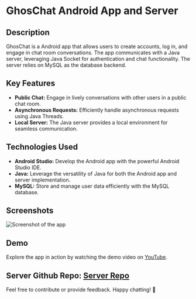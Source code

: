 # GhosChat Android App and Server

## Description
GhosChat is a Android app that allows users to create accounts, log in, and engage in chat room conversations. The app communicates with a Java server, leveraging Java Socket for authentication and chat functionality. The server relies on MySQL as the database backend.

## Key Features
- **Public Chat:** Engage in lively conversations with other users in a public chat room.
- **Asynchronous Requests:** Efficiently handle asynchronous requests using Java Threads.
- **Local Server:** The Java server provides a local environment for seamless communication.

## Technologies Used
- **Android Studio:** Develop the Android app with the powerful Android Studio IDE.
- **Java:** Leverage the versatility of Java for both the Android app and server implementation.
- **MySQL:** Store and manage user data efficiently with the MySQL database.

## Screenshots
![Screenshot of the app](https://firebasestorage.googleapis.com/v0/b/ahmed-mannai.appspot.com/o/uploads%2F1698313815121.png?alt=media&token=a869d353-85d0-4ad2-825c-c3a15bb97731)

## Demo
Explore the app in action by watching the demo video on [YouTube](https://youtu.be/7voNKAfiwxY?si=PTEZ-xorFxINZ0Ik).

## Server Github Repo: [Server Repo](https://github.com/AhmedMannai10/GhosChat-Android-App-SERVER)

Feel free to contribute or provide feedback. Happy chatting! 🚀
